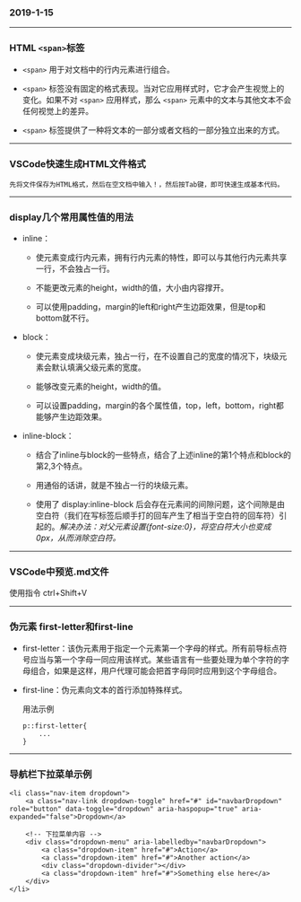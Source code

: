 ### 2019-1-15
---
### HTML `<span>`标签
* `<span>` 用于对文档中的行内元素进行组合。

* `<span>` 标签没有固定的格式表现。当对它应用样式时，它才会产生视觉上的变化。如果不对 `<span>` 应用样式，那么 `<span>` 元素中的文本与其他文本不会任何视觉上的差异。

* `<span>` 标签提供了一种将文本的一部分或者文档的一部分独立出来的方式。

---

### VSCode快速生成HTML文件格式

    先将文件保存为HTML格式，然后在空文档中输入！，然后按Tab键，即可快速生成基本代码。

---

### display几个常用属性值的用法
* inline：
    * 使元素变成行内元素，拥有行内元素的特性，即可以与其他行内元素共享一行，不会独占一行。

    * 不能更改元素的height，width的值，大小由内容撑开。

    * 可以使用padding，margin的left和right产生边距效果，但是top和bottom就不行。

* block：
    * 使元素变成块级元素，独占一行，在不设置自己的宽度的情况下，块级元素会默认填满父级元素的宽度。

    * 能够改变元素的height，width的值。

    * 可以设置padding，margin的各个属性值，top，left，bottom，right都能够产生边距效果。

* inline-block：
    * 结合了inline与block的一些特点，结合了上述inline的第1个特点和block的第2,3个特点。

    * 用通俗的话讲，就是不独占一行的块级元素。

    * 使用了 display:inline-block 后会存在元素间的间隙问题，这个间隙是由空白符（我们在写标签后顺手打的回车产生了相当于空白符的回车符）引起的。*解决办法：对父元素设置{font-size:0}，将空白符大小也变成0px，从而消除空白符。*

---

### VSCode中预览.md文件
使用指令 ctrl+Shift+V

---

### 伪元素 first-letter和first-line
* first-letter：该伪元素用于指定一个元素第一个字母的样式。所有前导标点符号应当与第一个字母一同应用该样式。某些语言有一些要处理为单个字符的字母组合，如果是这样，用户代理可能会把首字母同时应用到这个字母组合。

* first-line：伪元素向文本的首行添加特殊样式。

    用法示例
    ```
    p::first-letter{
        ...
    }
    ```

---

### 导航栏下拉菜单示例
```
<li class="nav-item dropdown">
    <a class="nav-link dropdown-toggle" href="#" id="navbarDropdown" role="button" data-toggle="dropdown" aria-haspopup="true" aria-expanded="false">Dropdown</a>

    <!-- 下拉菜单内容 -->
    <div class="dropdown-menu" aria-labelledby="navbarDropdown">
        <a class="dropdown-item" href="#">Action</a>
        <a class="dropdown-item" href="#">Another action</a>
        <div class="dropdown-divider"></div>
        <a class="dropdown-item" href="#">Something else here</a>
    </div>
</li>
```